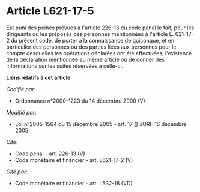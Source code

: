 # Article L621-17-5

Est puni des peines prévues à l'article 226-13 du code pénal le fait, pour les dirigeants ou les préposés des personnes
mentionnées à l'article L. 621-17-2 du présent code, de porter à la connaissance de quiconque, et en particulier des
personnes ou des parties liées aux personnes pour le compte desquelles les opérations déclarées ont été effectuées,
l'existence de la déclaration mentionnée au même article ou de donner des informations sur les suites réservées à celle-ci.

**Liens relatifs à cet article**

_Codifié par_:

  - Ordonnance n°2000-1223 du 14 décembre 2000 (V)

_Modifié par_:

  - Loi n°2005-1564 du 15 décembre 2005 - art. 17 () JORF 16 décembre 2005

_Cite_:

  - Code pénal - art. 226-13 (V)
  - Code monétaire et financier - art. L621-17-2 (V)

_Cité par_:

  - Code monétaire et financier - art. L532-18 (VD)
